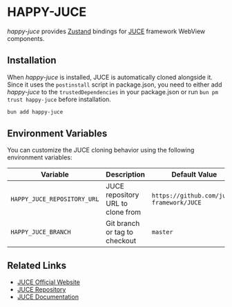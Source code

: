 # HAPPY-JUCE
*happy-juce* provides [Zustand](https://github.com/pmndrs/zustand) bindings for [JUCE](https://github.com/juce-framework/JUCE) framework WebView components.

## Installation
When *happy-juce* is installed, JUCE is automatically cloned alongside it. Since it uses the `postinstall` script in package.json, you need to either add *happy-juce* to the `trustedDependencies` in your package.json or run `bun pm trust happy-juce` before installation.
```sh
bun add happy-juce
```

## Environment Variables
You can customize the JUCE cloning behavior using the following environment variables:

| Variable | Description | Default Value |
|----------|-------------|---------------|
| `HAPPY_JUCE_REPOSITORY_URL` | JUCE repository URL to clone from | `https://github.com/juce-framework/JUCE` |
| `HAPPY_JUCE_BRANCH` | Git branch or tag to checkout | `master` |

## Related Links
- [JUCE Official Website](https://juce.com)
- [JUCE Repository](https://github.com/juce-framework/JUCE)
- [JUCE Documentation](https://docs.juce.com)
